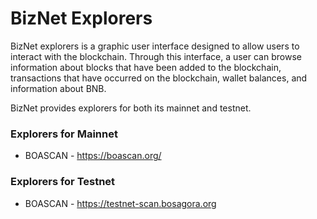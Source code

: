 # BizNet Explorers

BizNet explorers is a graphic user interface designed to allow users to interact with the blockchain. Through this interface, a user can browse information about blocks that have been added to the blockchain, transactions that have occurred on the blockchain, wallet balances, and information about BNB.

BizNet provides explorers for both its mainnet and testnet.

### Explorers for Mainnet

* BOASCAN - https://boascan.org/

### Explorers for Testnet

* BOASCAN - https://testnet-scan.bosagora.org

